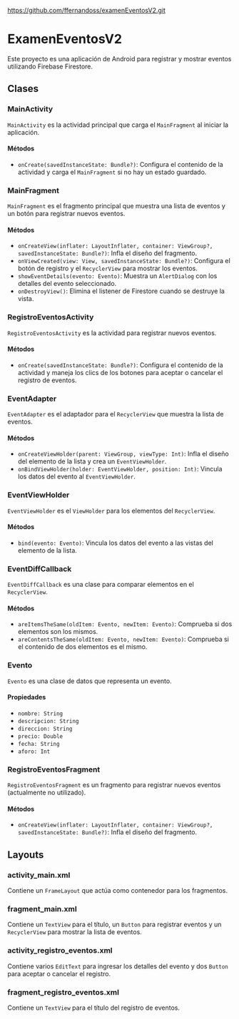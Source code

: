 https://github.com/ffernandoss/examenEventosV2.git


# ExamenEventosV2

Este proyecto es una aplicación de Android para registrar y mostrar eventos utilizando Firebase Firestore.

## Clases

### MainActivity

`MainActivity` es la actividad principal que carga el `MainFragment` al iniciar la aplicación.

#### Métodos

- `onCreate(savedInstanceState: Bundle?)`: Configura el contenido de la actividad y carga el `MainFragment` si no hay un estado guardado.

### MainFragment

`MainFragment` es el fragmento principal que muestra una lista de eventos y un botón para registrar nuevos eventos.

#### Métodos

- `onCreateView(inflater: LayoutInflater, container: ViewGroup?, savedInstanceState: Bundle?)`: Infla el diseño del fragmento.
- `onViewCreated(view: View, savedInstanceState: Bundle?)`: Configura el botón de registro y el `RecyclerView` para mostrar los eventos.
- `showEventDetails(evento: Evento)`: Muestra un `AlertDialog` con los detalles del evento seleccionado.
- `onDestroyView()`: Elimina el listener de Firestore cuando se destruye la vista.

### RegistroEventosActivity

`RegistroEventosActivity` es la actividad para registrar nuevos eventos.

#### Métodos

- `onCreate(savedInstanceState: Bundle?)`: Configura el contenido de la actividad y maneja los clics de los botones para aceptar o cancelar el registro de eventos.

### EventAdapter

`EventAdapter` es el adaptador para el `RecyclerView` que muestra la lista de eventos.

#### Métodos

- `onCreateViewHolder(parent: ViewGroup, viewType: Int)`: Infla el diseño del elemento de la lista y crea un `EventViewHolder`.
- `onBindViewHolder(holder: EventViewHolder, position: Int)`: Vincula los datos del evento al `EventViewHolder`.

### EventViewHolder

`EventViewHolder` es el `ViewHolder` para los elementos del `RecyclerView`.

#### Métodos

- `bind(evento: Evento)`: Vincula los datos del evento a las vistas del elemento de la lista.

### EventDiffCallback

`EventDiffCallback` es una clase para comparar elementos en el `RecyclerView`.

#### Métodos

- `areItemsTheSame(oldItem: Evento, newItem: Evento)`: Comprueba si dos elementos son los mismos.
- `areContentsTheSame(oldItem: Evento, newItem: Evento)`: Comprueba si el contenido de dos elementos es el mismo.

### Evento

`Evento` es una clase de datos que representa un evento.

#### Propiedades

- `nombre: String`
- `descripcion: String`
- `direccion: String`
- `precio: Double`
- `fecha: String`
- `aforo: Int`

### RegistroEventosFragment

`RegistroEventosFragment` es un fragmento para registrar nuevos eventos (actualmente no utilizado).

#### Métodos

- `onCreateView(inflater: LayoutInflater, container: ViewGroup?, savedInstanceState: Bundle?)`: Infla el diseño del fragmento.

## Layouts

### activity_main.xml

Contiene un `FrameLayout` que actúa como contenedor para los fragmentos.

### fragment_main.xml

Contiene un `TextView` para el título, un `Button` para registrar eventos y un `RecyclerView` para mostrar la lista de eventos.

### activity_registro_eventos.xml

Contiene varios `EditText` para ingresar los detalles del evento y dos `Button` para aceptar o cancelar el registro.

### fragment_registro_eventos.xml

Contiene un `TextView` para el título del registro de eventos.

